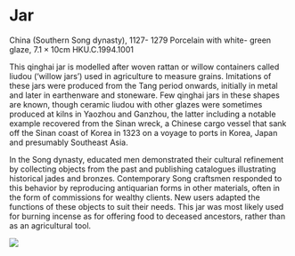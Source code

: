 # Jar  

China (Southern Song dynasty), 1127- 1279 Porcelain with white- green glaze,  $7.1 \times 10 \mathrm{cm}$  HKU.C.1994.1001  

This qinghai jar is modelled after woven rattan or willow containers called liudou (‘willow jars’) used in agriculture to measure grains. Imitations of these jars were produced from the Tang period onwards, initially in metal and later in earthenware and stoneware. Few qinghai jars in these shapes are known, though ceramic liudou with other glazes were sometimes produced at kilns in Yaozhou and Ganzhou, the latter including a notable example recovered from the Sinan wreck, a Chinese cargo vessel that sank off the Sinan coast of Korea in 1323 on a voyage to ports in Korea, Japan and presumably Southeast Asia.  

In the Song dynasty, educated men demonstrated their cultural refinement by collecting objects from the past and publishing catalogues illustrating historical jades and bronzes. Contemporary Song craftsmen responded to this behavior by reproducing antiquarian forms in other materials, often in the form of commissions for wealthy clients. New users adapted the functions of these objects to suit their needs. This jar was most likely used for burning incense as for offering food to deceased ancestors, rather than as an agricultural tool.

![](https://cdn-mineru.openxlab.org.cn/result/2025-07-27/26ec8c02-599c-4b79-9876-e092d6287e02/36d4f79ec0fe102bf7bf07fcb1497c4756727e34250ff831091081f50e8b78ff.jpg)